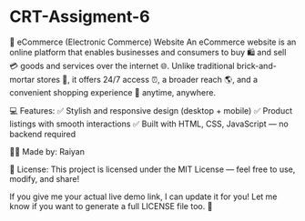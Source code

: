 # CRT-Assigment-6


🛒 eCommerce (Electronic Commerce) Website
An eCommerce website is an online platform that enables businesses and consumers to buy 🛍️ and sell 💳 goods and services over the internet 🌐. Unlike traditional brick-and-mortar stores 🏬, it offers 24/7 access ⏰, a broader reach 🌎, and a convenient shopping experience 📱 anytime, anywhere.

💻 Features:
✅ Stylish and responsive design (desktop + mobile)
✅ Product listings with smooth interactions
✅ Built with HTML, CSS, JavaScript — no backend required


👨‍💻 Made by: Raiyan

📄 License: This project is licensed under the MIT License — feel free to use, modify, and share!

If you give me your actual live demo link, I can update it for you! Let me know if you want to generate a full LICENSE file too. 🚀










